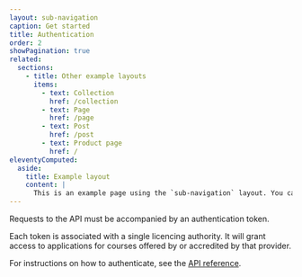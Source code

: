 ```yaml
---
layout: sub-navigation
caption: Get started
title: Authentication
order: 2
showPagination: true
related:
  sections:
    - title: Other example layouts
      items:
        - text: Collection
          href: /collection
        - text: Page
          href: /page
        - text: Post
          href: /post
        - text: Product page
          href: /
eleventyComputed:
  aside:
    title: Example layout
    content: |
      This is an example page using the `sub-navigation` layout. You can [view the source used to create this page on GitHub]({{ viewSource }}).
---
```


Requests to the API must be accompanied by an authentication token.

Each token is associated with a single licencing authority. It will grant access to applications for courses offered by or accredited by that provider.

For instructions on how to authenticate, see the [API reference](#).
